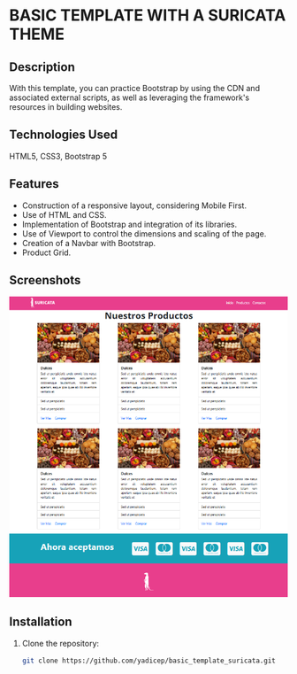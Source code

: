 # **BASIC TEMPLATE WITH A SURICATA THEME**

## **Description**
With this template, you can practice Bootstrap by using the CDN and associated external scripts, as well as leveraging the framework's resources in building websites.

## **Technologies Used**
HTML5, CSS3, Bootstrap 5

## **Features**
- Construction of a responsive layout, considering Mobile First.
- Use of HTML and CSS.
- Implementation of Bootstrap and integration of its libraries.
- Use of Viewport to control the dimensions and scaling of the page.
- Creation of a Navbar with Bootstrap.
- Product Grid.

## **Screenshots**
<p align="center">
  <img src="assets/img/Capture.png" alt="Preview of the main page">
</p>

## **Installation**
1. Clone the repository:
   ```bash
   git clone https://github.com/yadicep/basic_template_suricata.git
